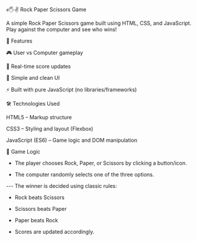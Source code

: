 ✊🖐️✌️ Rock Paper Scissors Game

A simple Rock Paper Scissors game built using HTML, CSS, and JavaScript. Play against the computer and see who wins!


📌 Features

🎮 User vs Computer gameplay

🔁 Real-time score updates

🎨 Simple and clean UI

⚡ Built with pure JavaScript (no libraries/frameworks)


🛠️ Technologies Used

HTML5 – Markup structure

CSS3 – Styling and layout (Flexbox)

JavaScript (ES6) – Game logic and DOM manipulation

🧠 Game Logic

* The player chooses Rock, Paper, or Scissors by clicking a button/icon.

* The computer randomly selects one of the three options.

--- The winner is decided using classic rules:

* Rock beats Scissors

* Scissors beats Paper

* Paper beats Rock

* Scores are updated accordingly.
